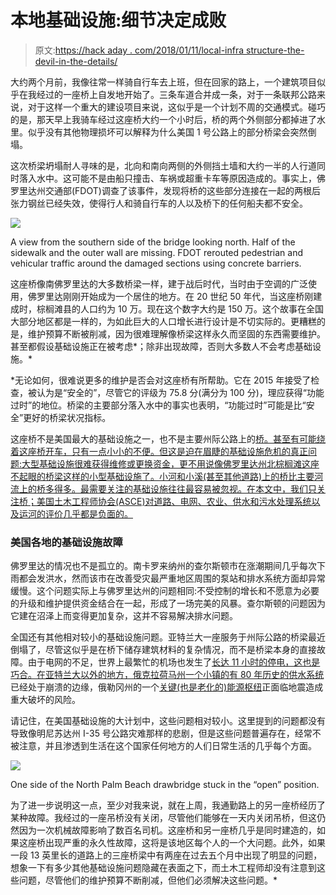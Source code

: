# 本地基础设施:细节决定成败

> 原文:[https://hack aday . com/2018/01/11/local-infra structure-the-devil-in-the-details/](https://hackaday.com/2018/01/11/local-infrastructure-the-devil-is-in-the-details/)

大约两个月前，我像往常一样骑自行车去上班，但在回家的路上，一个建筑项目似乎在我经过的一座桥上自发地开始了。三条车道合并成一条，对于一条联邦公路来说，对于这样一个重大的建设项目来说，这似乎是一个计划不周的交通模式。碰巧的是，那天早上我骑车经过这座桥大约一个小时后，桥的两个外侧部分都掉进了水里。似乎没有其他物理损坏可以解释为什么美国 1 号公路上的部分桥梁会突然倒塌。

这次桥梁坍塌耐人寻味的是，北向和南向两侧的外侧挡土墙和大约一半的人行道同时落入水中。这可能不是由船只撞击、车祸或超重卡车等原因造成的。事实上，佛罗里达州交通部(FDOT)调查了该事件，发现将桥的这些部分连接在一起的两根后张力钢丝已经失效，使得行人和骑自行车的人以及桥下的任何船夫都不安全。

![](../Images/b8ec6cde575f4244f7611673be961253.png)

A view from the southern side of the bridge looking north. Half of the sidewalk and the outer wall are missing. FDOT rerouted pedestrian and vehicular traffic around the damaged sections using concrete barriers.

这座桥像南佛罗里达的大多数桥梁一样，建于战后时代，当时由于空调的广泛使用，佛罗里达刚刚开始成为一个居住的地方。在 20 世纪 50 年代，当这座桥刚建成时，棕榈滩县的人口约为 10 万。现在这个数字大约是 150 万。这个故事在全国大部分地区都是一样的，为如此巨大的人口增长进行设计是不切实际的。更糟糕的是，维护预算不断被削减，因为很难理解像桥梁这样永久而坚固的东西需要维护。甚至都假设基础设施正在被考虑*；除非出现故障，否则大多数人不会考虑基础设施。*

 *无论如何，很难说更多的维护是否会对这座桥有所帮助。它在 2015 年接受了检查，被认为是“安全的”，尽管它的评级为 75.8 分(满分为 100 分)，理应获得“功能过时”的地位。桥梁的主要部分落入水中的事实也表明，“功能过时”可能是比“安全”更好的桥梁状况指标。

这座桥不是美国最大的基础设施之一，也不是主要州际公路上的[桥。甚至有可能绕着这座桥开车，只有一点小小的不便。但这是迫在眉睫的基础设施危机的真正问题:大型基础设施很难获得维修或更换资金，更不用说像佛罗里达州北棕榈滩这座不起眼的桥梁这样的小型基础设施了。小河和小溪(甚至其他道路)上的桥比主要河流上的桥多得多。最需要关注的基础设施往往最容易被忽视。在本文中，我们只关注桥；美国土木工程师协会(ASCE)对道路、电网、农业、供水和污水处理系统以及运河的评价几乎都是负面的。](https://hackaday.com/2017/07/31/failing-infrastructure-and-the-lessons-it-teaches/)

### 美国各地的基础设施故障

佛罗里达的情况也不是孤立的。南卡罗来纳州的查尔斯顿市在涨潮期间几乎每次下雨都会发洪水，然而该市在改善受灾最严重地区周围的泵站和排水系统方面却异常缓慢。这个问题实际上与佛罗里达州的问题相同:不受控制的增长和不愿意为必要的升级和维护提供资金结合在一起，形成了一场完美的风暴。查尔斯顿的问题因为它建在沼泽上而变得更加复杂，这并不容易解决排水问题。

全国还有其他相对较小的基础设施问题。亚特兰大一座服务于州际公路的桥梁最近倒塌了，尽管这似乎是在桥下储存建筑材料的复杂情况，而不是桥梁本身的直接故障。由于电网的不足，世界上最繁忙的机场也发生了[长达 11 小时的停电，这也是巧合。在亚特兰大以外的地方，俄克拉荷马州一个小镇的](http://abcnews.go.com/US/power-outages-atlantas-busy-airport-grounding-flights/story?id=51846395)[有 80 年历史的供水系统](https://www.wateronline.com/doc/drought-worsens-water-infrastructure-problems-0001)已经处于崩溃的边缘，俄勒冈州的一个[关键(也是老化的)能源枢纽](http://www.oregonlive.com/environment/index.ssf/2013/09/oregons_energy_hub_on_the_will.html)正面临地震造成重大破坏的风险。

请记住，在美国基础设施的大计划中，这些问题相对较小。这里提到的问题都没有导致像明尼苏达州 I-35 号公路灾难那样的悲剧，但是这些问题普遍存在，经常不被注意，并且渗透到生活在这个国家任何地方的人们日常生活的几乎每个方面。

![](../Images/7383146fb97963e82350775731f87e91.png)

One side of the North Palm Beach drawbridge stuck in the “open” position.

为了进一步说明这一点，至少对我来说，就在上周，我通勤路上的另一座桥经历了某种故障。我经过的一座吊桥没有关闭，尽管他们能够在一天内关闭吊桥，但这仍然因为一次机械故障影响了数百名司机。这座桥和另一座桥几乎是同时建造的，如果这座桥出现严重的永久性故障，这将是该地区每个人的一个大问题。此外，如果一段 13 英里长的道路上的三座桥梁中有两座在过去五个月中出现了明显的问题，想象一下有多少其他基础设施问题隐藏在表面之下，而土木工程师却没有注意到这些问题，尽管他们的维护预算不断削减，但他们必须解决这些问题。*